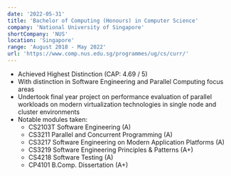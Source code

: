 ```yaml
---
date: '2022-05-31'
title: 'Bachelor of Computing (Honours) in Computer Science'
company: 'National University of Singapore'
shortCompany: 'NUS'
location: 'Singapore'
range: 'August 2018 - May 2022'
url: 'https://www.comp.nus.edu.sg/programmes/ug/cs/curr/'
---
```


- Achieved Highest Distinction (CAP: 4.69 / 5)
- With distinction in Software Engineering and Parallel Computing focus areas
- Undertook final year project on performance evaluation of parallel workloads on modern virtualization technologies in single node and cluster environments
- Notable modules taken:
  - CS2103T Software Engineering (A)
  - CS3211 Parallel and Concurrent Programming (A)
  - CS3217 Software Engineering on Modern Application Platforms (A)
  - CS3219 Software Engineering Principles & Patterns (A+)
  - CS4218 Software Testing (A)
  - CP4101 B.Comp. Dissertation (A+)
